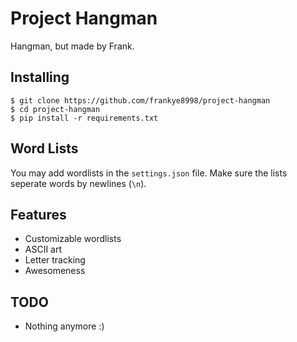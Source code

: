# Project Hangman
Hangman, but made by Frank.
## Installing
```
$ git clone https://github.com/frankye8998/project-hangman
$ cd project-hangman
$ pip install -r requirements.txt
```
## Word Lists
You may add wordlists in the `settings.json` file. Make sure the lists seperate words by newlines (`\n`).

## Features
 * Customizable wordlists
 * ASCII art
 * Letter tracking
 * Awesomeness

 ## TODO
 * Nothing anymore :)
